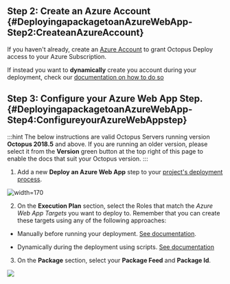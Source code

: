 ## Step 2: Create an Azure Account {#DeployingapackagetoanAzureWebApp-Step2:CreateanAzureAccount}

If you haven't already, create an [Azure Account](/docs/infrastructure/deployment-targets/azure/index.md) to grant Octopus Deploy access to your Azure Subscription.

If instead you want to **dynamically** create you account during your deployment, check our [documentation on how to do so](/docs/infrastructure/deployment-targets/dynamic-infrastructure/index.md)

## Step 3: Configure your Azure Web App Step. {#DeployingapackagetoanAzureWebApp-Step4:ConfigureyourAzureWebAppstep}

:::hint
The below instructions are valid Octopus Servers running version **Octopus 2018.5** and above. If you are running an older version, please select it from the **Version** green button at the top right of this page to enable the docs that suit your Octopus version.
:::

1. Add a new **Deploy an Azure Web App** step to your [project's deployment process](/docs/deployment-process/steps/index.md).

![](/docs/images/5671696/5865899.png "width=170")

2. On the **Execution Plan** section, select the Roles that match the *Azure Web App Targets* you want to deploy to. Remember that you can create these targets using any of the following approaches:

- Manually before running your deployment. [See documentation](/docs/infrastructure/deployment-targets/azure/web-app-targets/index.md).

- Dynamically during the deployment using scripts. [See documentation](/docs/infrastructure/deployment-targets/dynamic-infrastructure/index.md)

3. On the **Package** section, select your **Package Feed** and **Package Id**.

![](deploying-an-azure-web-app.png)
